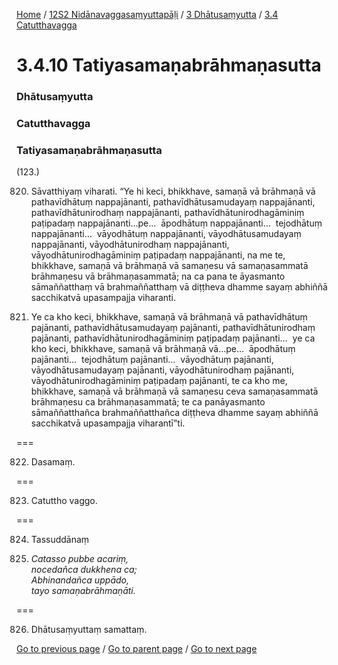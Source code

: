 
[Home](/) / [12S2 Nidānavaggasaṃyuttapāḷi](/tipitaka/12S2.md) / [3 Dhātusaṃyutta](/tipitaka/12S2/3.md) / [3.4 Catutthavagga](/tipitaka/12S2/3/3.4.md)

# 3.4.10 Tatiyasamaṇabrāhmaṇasutta

### Dhātusaṃyutta

### Catutthavagga

### Tatiyasamaṇabrāhmaṇasutta

(123.)

820. Sāvatthiyaṃ viharati. “Ye hi keci, bhikkhave, samaṇā vā brāhmaṇā vā pathavīdhātuṃ nappajānanti, pathavīdhātusamudayaṃ nappajānanti, pathavīdhātunirodhaṃ nappajānanti, pathavīdhātunirodhagāminiṃ paṭipadaṃ nappajānanti…pe…  āpodhātuṃ nappajānanti…  tejodhātuṃ nappajānanti…  vāyodhātuṃ nappajānanti, vāyodhātusamudayaṃ nappajānanti, vāyodhātunirodhaṃ nappajānanti, vāyodhātunirodhagāminiṃ paṭipadaṃ nappajānanti, na me te, bhikkhave, samaṇā vā brāhmaṇā vā samaṇesu vā samaṇasammatā brāhmaṇesu vā brāhmaṇasammatā; na ca pana te āyasmanto sāmaññatthaṃ vā brahmaññatthaṃ vā diṭṭheva dhamme sayaṃ abhiññā sacchikatvā upasampajja viharanti.

821. Ye ca kho keci, bhikkhave, samaṇā vā brāhmaṇā vā pathavīdhātuṃ pajānanti, pathavīdhātusamudayaṃ pajānanti, pathavīdhātunirodhaṃ pajānanti, pathavīdhātunirodhagāminiṃ paṭipadaṃ pajānanti…  ye ca kho keci, bhikkhave, samaṇā vā brāhmaṇā vā…pe…  āpodhātuṃ pajānanti…  tejodhātuṃ pajānanti…  vāyodhātuṃ pajānanti, vāyodhātusamudayaṃ pajānanti, vāyodhātunirodhaṃ pajānanti, vāyodhātunirodhagāminiṃ paṭipadaṃ pajānanti, te ca kho me, bhikkhave, samaṇā vā brāhmaṇā vā samaṇesu ceva samaṇasammatā brāhmaṇesu ca brāhmaṇasammatā; te ca panāyasmanto sāmaññatthañca brahmaññatthañca diṭṭheva dhamme sayaṃ abhiññā sacchikatvā upasampajja viharantī”ti.

===

822. Dasamaṃ.



===

823. Catuttho vaggo.



===

824. Tassuddānaṃ



825. _Catasso pubbe acariṃ,_  
_nocedañca dukkhena ca;_  
_Abhinandañca uppādo,_  
_tayo samaṇabrāhmaṇāti._  


===

826. Dhātusaṃyuttaṃ samattaṃ.



[Go to previous page](/tipitaka/12S2/3/3.4/3.4.9.md) / [Go to parent page](/tipitaka/12S2/3/3.4.md) / [Go to next page](/tipitaka/12S2/4.md)


